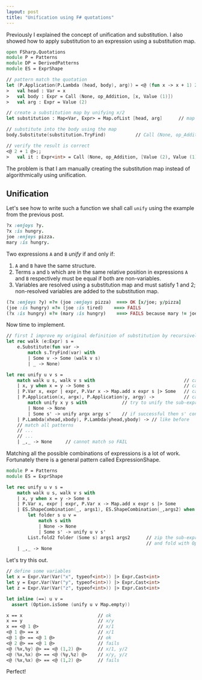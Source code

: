 ```yaml
---
layout: post
title: "Unification using F# quotations"
---
```


Previously I explained the concept of unification and substitution. I also showed how to apply substitution to an expression using a substitution map.

```fsharp
open FSharp.Quotations
module P = Patterns
module DP = DerivedPatterns
module ES = ExprShape

// pattern match the quotation
let (P.Application(P.Lambda (head, body), arg)) = <@ (fun x -> x + 1) 2 @>;;
>   val head : Var = x
>   val body : Expr = Call (None, op_Addition, [x, Value (1)])
>   val arg : Expr = Value (2)

// create a substitution map by unifying x/2
let substitution : Map<Var, Expr> = Map.ofList [head, arg]      // map [(x, Value (2))]

// substitute into the body using the map
body.Substitute(substitution.TryFind)           // Call (None, op_Addition, [Value (2), Value (1)]) 

// verify the result is correct
<@ 2 + 1 @>;;
>   val it : Expr<int> = Call (None, op_Addition, [Value (2), Value (1)])
```

The problem is that I am manually creating the substitution map instead of algorithmically using unification.

## Unification
Let's see how to write such a function we shall call `unify` using the example from the previous post.

```ruby
?x :enjoys ?y.
?x :is hungry.
joe :enjoys pizza.
mary :is hungry.
```
Two expressions `A` and `B` *unify* if and only if:
 1) `A` and `B` have the same structure.
 2) Terms `a` and `b` which are in the same relative position in expressions `A` and `B` respectively must be equal if both are non-variables.
 3) Variables are resolved using a substitution map and must satisfy 1 and 2; non-resolved variables are added to the substitution map.

```ruby
(?x :enjoys ?y) =?= (joe :enjoys pizza)  ===> OK [x/joe; y/pizza]
(joe :is hungry) =?= (joe :is tired)    ===> FAILS 
(?x :is hungry) =?= (mary :is hungry)    ===> FAILS because mary != joe
```

Now time to implement.

```fsharp
// first I improve my original definition of substitution by recursively substituting sub-expressions. I call this `walk`.
let rec walk (e:Expr) s = 
    e.Substitute(fun var -> 
        match s.TryFind(var) with 
        | Some v -> Some (walk v s)
        | _ -> None)

let rec unify u v s = 
    match walk u s, walk v s with                                 // case 3: resolve variables by recursively walking (aka substituting)
    | x, y when x = y -> Some s                                   // case 1: equal terms unify
    | P.Var x, expr | expr, P.Var x -> Map.add x expr s |> Some   // case 3: substitution map is extended with [variable/term] pair
    | P.Application(x, argx), P.Application(y, argy) ->           // case 2: matching structure
        match unify x y s with             // try to unify the sub-expression 
        | None -> None  
        | Some s' -> unify argx argy s'    // if successful then s' contains the extended substitution map so we continue trying to unify until completion or failure 
    | P.Lambda(xhead,xbody), P.Lambda(yhead,ybody) -> // like before
    // match all patterns
    // ...
    // ...
    | _,_ -> None     // cannot match so FAIL
```

Matching all the possible combinations of expressions is a lot of work. Fortunately there is a general pattern called ExpressionShape.

```fsharp
module P = Patterns
module ES = ExprShape

let rec unify u v s = 
    match walk u s, walk v s with 
    | x, y when x = y -> Some s
    | P.Var x, expr | expr, P.Var x -> Map.add x expr s |> Some
    | ES.ShapeCombination(_, args1), ES.ShapeCombination(_,args2) when u.Type = v.Type && args1 <> [] && args2 <> [] -> 
        let folder s u v = 
            match s with 
            | None -> None
            | Some s' -> unify u v s'
        List.fold2 folder (Some s) args1 args2      // zip the sub-expressions [u1; u2; u3 ...] with [v1; v2; v3 ...] gives [u1,v1; u2,v2; u3,v3 ...]
                                                    // and fold with Option.bind, so: (unify u1 v1) >=> (unify u2 v2) >=> (unify u3 v3) etc.
    | _,_ -> None
```

Let's try this out.

```fsharp
// define some variables
let x = Expr.Var(Var("x", typeof<int>)) |> Expr.Cast<int>
let y = Expr.Var(Var("y", typeof<int>)) |> Expr.Cast<int>
let z = Expr.Var(Var("z", typeof<int>)) |> Expr.Cast<int>

let inline (==) u v = 
  assert (Option.isSome (unify u v Map.empty))

x == x                            // ok
x == y                            // x/y
x == <@ 1 @>                      // x/1 
<@ 1 @> == x                      // x/1
<@ 1 @> == <@ 1 @>                // ok
<@ 2 @> == <@ 1 @>                // fails
<@ (%x,%y) @> == <@ (1,2) @>      // x/1, y/2
<@ (%x,%x) @> == <@ (%y,%z) @>    // x/y, y/z
<@ (%x,%x) @> == <@ (1,2) @>      // fails
```

Perfect!